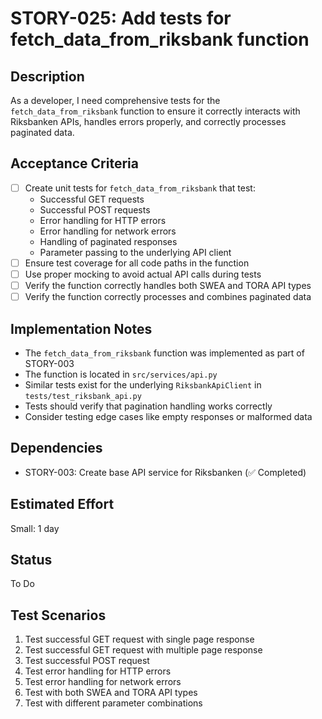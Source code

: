 # STORY-025: Add tests for fetch_data_from_riksbank function

## Description
As a developer, I need comprehensive tests for the `fetch_data_from_riksbank` function to ensure it correctly interacts with Riksbanken APIs, handles errors properly, and correctly processes paginated data.

## Acceptance Criteria
- [ ] Create unit tests for `fetch_data_from_riksbank` that test:
  - Successful GET requests
  - Successful POST requests
  - Error handling for HTTP errors
  - Error handling for network errors
  - Handling of paginated responses
  - Parameter passing to the underlying API client
- [ ] Ensure test coverage for all code paths in the function
- [ ] Use proper mocking to avoid actual API calls during tests
- [ ] Verify the function correctly handles both SWEA and TORA API types
- [ ] Verify the function correctly processes and combines paginated data

## Implementation Notes
- The `fetch_data_from_riksbank` function was implemented as part of STORY-003
- The function is located in `src/services/api.py` 
- Similar tests exist for the underlying `RiksbankApiClient` in `tests/test_riksbank_api.py`
- Tests should verify that pagination handling works correctly
- Consider testing edge cases like empty responses or malformed data

## Dependencies
- STORY-003: Create base API service for Riksbanken (✅ Completed)

## Estimated Effort
Small: 1 day

## Status
To Do

## Test Scenarios
1. Test successful GET request with single page response
2. Test successful GET request with multiple page response
3. Test successful POST request
4. Test error handling for HTTP errors
5. Test error handling for network errors
6. Test with both SWEA and TORA API types
7. Test with different parameter combinations 
